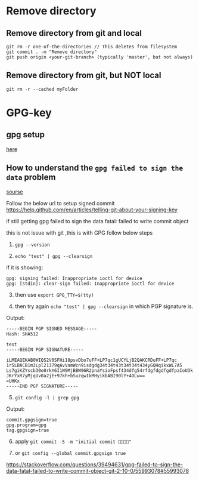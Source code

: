# Remove directory
## Remove directory from git and local 
```
git rm -r one-of-the-directories // This deletes from filesystem
git commit . -m "Remove directory"
git push origin <your-git-branch> (typically 'master', but not always)
```
## Remove directory from git, but NOT local

```
git rm -r --cached myFolder
```

# GPG-key

## gpg setup

[here](https://codex.so/gpg-verification)

## How to understand the `gpg failed to sign the data` problem

[sourse](https://gist.github.com/paolocarrasco/18ca8fe6e63490ae1be23e84a7039374)

Follow the below url to setup signed commit https://help.github.com/en/articles/telling-git-about-your-signing-key

if still getting gpg failed to sign the data fatal: failed to write commit object

this is not issue with git ,this is with GPG follow below steps

1. ```gpg --version```

2. ```echo "test" | gpg --clearsign```

if it is showing:
```
gpg: signing failed: Inappropriate ioctl for device
gpg: [stdin]: clear-sign failed: Inappropriate ioctl for device
```

3. then use ```export GPG_TTY=$(tty)```

4. then try again ```echo "test" | gpg --clearsign``` in which PGP signature is.

Output:
```
-----BEGIN PGP SIGNED MESSAGE-----
Hash: SHA512

test
-----BEGIN PGP SIGNATURE-----

iLMEAQEKAB0WIQS2V0SFHi18psvDbo7uFF+LP7qc1gUCYLjB2QAKCRDuFF+LP7qc
1r5LBACB1m3Lpl21379qAvVamWcn9isdgdg34t34t43t34t34t434yGQHqikxWL7A5
Ls7giKZYscb30o0rkY6I1W9MjBBW96R2pnaYsioFpsf434dfg54rfdgfdgdfgdfpaIoU3k
JKrYxR7yMjqUv0a2jE+97kh+bSuzqwIkMHyikbABI90lY+4OLw==
=UHKx
-----END PGP SIGNATURE-----
```
5. ```git config -l | grep gpg```

Output:
```
commit.gpgsign=true
gpg.program=gpg
tag.gpgsign=true
```

6. apply ```git commit -S -m "initial commit 🚀🚀🚀🚀"```

7. or ```git config --global commit.gpgsign true```

https://stackoverflow.com/questions/39494631/gpg-failed-to-sign-the-data-fatal-failed-to-write-commit-object-git-2-10-0/55993078#55993078